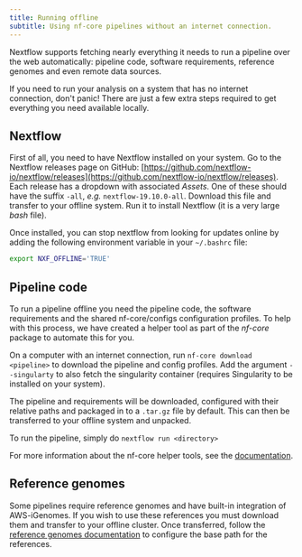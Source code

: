 ```yaml
---
title: Running offline
subtitle: Using nf-core pipelines without an internet connection.
---
```


Nextflow supports fetching nearly everything it needs to run a pipeline over the web automatically: pipeline code, software requirements, reference genomes and even remote data sources.

If you need to run your analysis on a system that has no internet connection, don't panic!
There are just a few extra steps required to get everything you need available locally.

## Nextflow

First of all, you need to have Nextflow installed on your system.
Go to the Nextflow releases page on GitHub: [https://github.com/nextflow-io/nextflow/releases](https://github.com/nextflow-io/nextflow/releases).
Each release has a dropdown with associated _Assets_.
One of these should have the suffix `-all`, _e.g._ `nextflow-19.10.0-all`.
Download this file and transfer to your offline system.
Run it to install Nextflow (it is a very large _bash_ file).

Once installed, you can stop nextflow from looking for updates online by adding the following environment variable in your `~/.bashrc` file:

```bash
export NXF_OFFLINE='TRUE'
```

## Pipeline code

To run a pipeline offline you need the pipeline code, the software requirements and the shared nf-core/configs configuration profiles.
To help with this process, we have created a helper tool as part of the _nf-core_ package to automate this for you.

On a computer with an internet connection, run `nf-core download <pipeline>` to download the pipeline and config profiles.
Add the argument `--singularty` to also fetch the singularity container (requires Singularity to be installed on your system).

The pipeline and requirements will be downloaded, configured with their relative paths and packaged in to a `.tar.gz` file by default. This can then be transferred to your offline system and unpacked.

To run the pipeline, simply do `nextflow run <directory>`

For more information about the nf-core helper tools, see the [documentation](https://nf-co.re/tools#downloading-pipelines-for-offline-use).

## Reference genomes

Some pipelines require reference genomes and have built-in integration of AWS-iGenomes.
If you wish to use these references you must download them and transfer to your offline cluster.
Once transferred, follow the [reference genomes documentation](reference_genomes) to configure the base path for the references.
